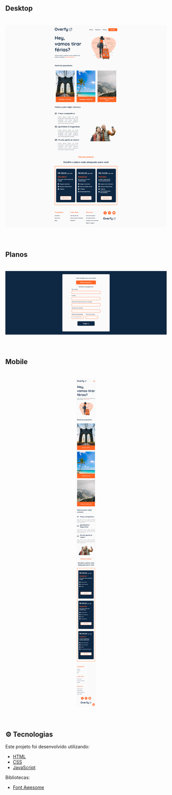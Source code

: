 ## Desktop

<h1 align="center">
    <img alt="Preview Desktop" title="Preview Desktop" src=".github/Desktop.png" />
</h1>

<br>

## Planos

<h1 align="center">
    <img alt="Preview Desktop Planos" title="Preview Desktop Planos" src=".github/Plan.png" />
</h1>

<br>

## Mobile

<h1 align="center">
    <img alt="Preview Mobile" title="Preview Mobile" src=".github/Mobile.png" />
</h1>

<br>

## ⚙️ Tecnologias

Este projeto foi desenvolvido utilizando:

- [HTML](https://developer.mozilla.org/pt-BR/docs/Web/HTML)
- [CSS](https://developer.mozilla.org/pt-BR/docs/Web/CSS)
- [JavaScript](https://developer.mozilla.org/pt-BR/docs/Web/JavaScript)

Bibliotecas:

- [Font Awesome](https://fontawesome.com/)
